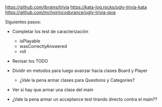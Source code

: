 https://github.com/jbrains/trivia
https://kata-log.rocks/ugly-trivia-kata
https://github.com/mchojrincodurance/ugly-trivia-java

Siguientes pasos:

- Completar los test de caracterización
  - isPlayable
  - wasCorrectlyAnswered
  - roll

- Revisar los TODO
- Dividir en metodos para luego avanzar hacia clases Board y Player
  - ¿Vale la pena armar clases para Questions y Categories?
- Ver si hay que armar una clase del main

- ¿Vale la pena armar un acceptance test tirando directo contra el main??